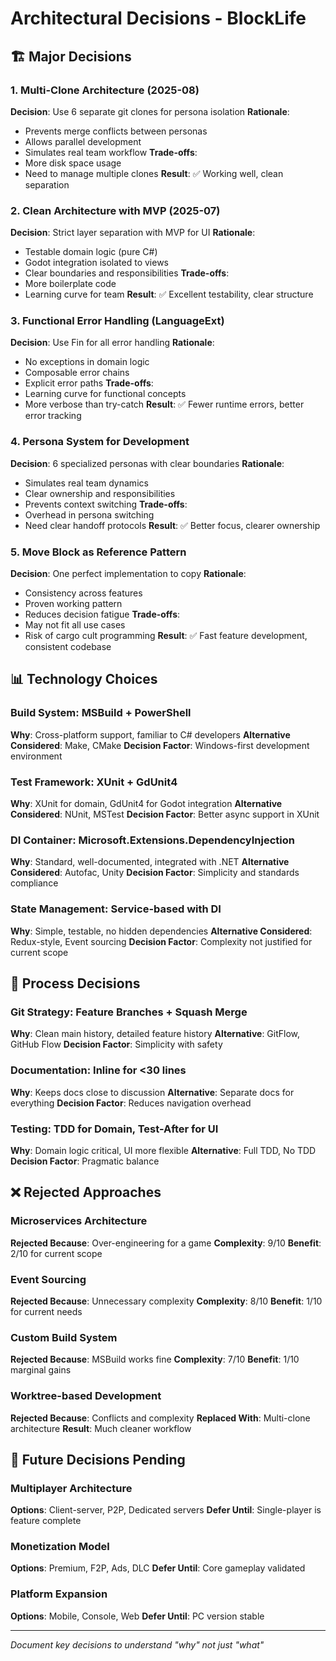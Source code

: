 # Architectural Decisions - BlockLife

## 🏗️ Major Decisions

### 1. Multi-Clone Architecture (2025-08)
**Decision**: Use 6 separate git clones for persona isolation
**Rationale**: 
- Prevents merge conflicts between personas
- Allows parallel development
- Simulates real team workflow
**Trade-offs**: 
- More disk space usage
- Need to manage multiple clones
**Result**: ✅ Working well, clean separation

### 2. Clean Architecture with MVP (2025-07)
**Decision**: Strict layer separation with MVP for UI
**Rationale**:
- Testable domain logic (pure C#)
- Godot integration isolated to views
- Clear boundaries and responsibilities
**Trade-offs**:
- More boilerplate code
- Learning curve for team
**Result**: ✅ Excellent testability, clear structure

### 3. Functional Error Handling (LanguageExt)
**Decision**: Use Fin<T> for all error handling
**Rationale**:
- No exceptions in domain logic
- Composable error chains
- Explicit error paths
**Trade-offs**:
- Learning curve for functional concepts
- More verbose than try-catch
**Result**: ✅ Fewer runtime errors, better error tracking

### 4. Persona System for Development
**Decision**: 6 specialized personas with clear boundaries
**Rationale**:
- Simulates real team dynamics
- Clear ownership and responsibilities
- Prevents context switching
**Trade-offs**:
- Overhead in persona switching
- Need clear handoff protocols
**Result**: ✅ Better focus, clearer ownership

### 5. Move Block as Reference Pattern
**Decision**: One perfect implementation to copy
**Rationale**:
- Consistency across features
- Proven working pattern
- Reduces decision fatigue
**Trade-offs**:
- May not fit all use cases
- Risk of cargo cult programming
**Result**: ✅ Fast feature development, consistent codebase

## 📊 Technology Choices

### Build System: MSBuild + PowerShell
**Why**: Cross-platform support, familiar to C# developers
**Alternative Considered**: Make, CMake
**Decision Factor**: Windows-first development environment

### Test Framework: XUnit + GdUnit4
**Why**: XUnit for domain, GdUnit4 for Godot integration
**Alternative Considered**: NUnit, MSTest
**Decision Factor**: Better async support in XUnit

### DI Container: Microsoft.Extensions.DependencyInjection
**Why**: Standard, well-documented, integrated with .NET
**Alternative Considered**: Autofac, Unity
**Decision Factor**: Simplicity and standards compliance

### State Management: Service-based with DI
**Why**: Simple, testable, no hidden dependencies
**Alternative Considered**: Redux-style, Event sourcing
**Decision Factor**: Complexity not justified for current scope

## 🔄 Process Decisions

### Git Strategy: Feature Branches + Squash Merge
**Why**: Clean main history, detailed feature history
**Alternative**: GitFlow, GitHub Flow
**Decision Factor**: Simplicity with safety

### Documentation: Inline for <30 lines
**Why**: Keeps docs close to discussion
**Alternative**: Separate docs for everything
**Decision Factor**: Reduces navigation overhead

### Testing: TDD for Domain, Test-After for UI
**Why**: Domain logic critical, UI more flexible
**Alternative**: Full TDD, No TDD
**Decision Factor**: Pragmatic balance

## ❌ Rejected Approaches

### Microservices Architecture
**Rejected Because**: Over-engineering for a game
**Complexity**: 9/10
**Benefit**: 2/10 for current scope

### Event Sourcing
**Rejected Because**: Unnecessary complexity
**Complexity**: 8/10
**Benefit**: 1/10 for current needs

### Custom Build System
**Rejected Because**: MSBuild works fine
**Complexity**: 7/10
**Benefit**: 1/10 marginal gains

### Worktree-based Development
**Rejected Because**: Conflicts and complexity
**Replaced With**: Multi-clone architecture
**Result**: Much cleaner workflow

## 🔮 Future Decisions Pending

### Multiplayer Architecture
**Options**: Client-server, P2P, Dedicated servers
**Defer Until**: Single-player is feature complete

### Monetization Model
**Options**: Premium, F2P, Ads, DLC
**Defer Until**: Core gameplay validated

### Platform Expansion
**Options**: Mobile, Console, Web
**Defer Until**: PC version stable

---
*Document key decisions to understand "why" not just "what"*